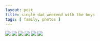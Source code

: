 ```yaml
---
layout: post
title: single dad weekend with the boys
tags: [ family, photos ]
---
```





<div class="fotorama"  data-allowfullscreen="true" data-width="100%"  data-ratio="800/600">
    <!--https://photos.app.goo.gl/VQELQLe7j1L2k4rF9-->
    <img src="https://images.northbriton.net/AP1GczO9-pyIa3m-hag5RfjdWhy7Y2xpAn4pa4VOcqvzM0WQcfJrS6KRMptuRnlyqzeFZ-sslWE2XJKIDBGavVEL-Zj96RvPgsAa_Tr9S0Jc1Wgt991hElzO">
    <img src="https://images.northbriton.net/AP1GczO4uMcc5KNmvaG9laWQ7ufYNQ3EABEU2W54M7PyjvPZK5eP0mVU320KglWxUCsjgvw1jkFp2hs2zGd0H9P34ybh96RwzQd36I96fZFdmhQwzD-2exj8">
    <img src="https://images.northbriton.net/AP1GczMCHGMii4a08Aq7KhkfqU45CC83Bt--GONfJIZwiWEtUAx-m1BrUn9bCG0GIrWJOewjWwCbJ-khdrhGvclUgWgEGv-codFR0Ov_MLwBgojYXH6KprsA">
    <img src="https://images.northbriton.net/AP1GczPurI3aP7x9-tUttku7_WooZvVHwIALQFWvq9lhvqczeSOv0Rqgi0CRkWOfL71zpqwpEztG6M4IGURh6hjqxuIgQHrB6X4kwGxX5fKXG4bXr0ejVs-M">
    <img src="https://images.northbriton.net/AP1GczPBWjDbehqD-Qa97FmgDszqycROFlKY78BDdb0c4SXFNVQHYOx9A7HA_xLFR34DMjH86-w_Gf5SDk8VizCKBX-oLALm7e7q9YqUb_GFHZYpWo2Zrvlu">
    <img src="https://images.northbriton.net/AP1GczPHb5Vq1VVu-PRxufyKncqfAuGKlViZv0Gnl3aZfxBrbhm7iM2T0AtZGeLqFu9PqIyS4yfIZHKhV447GseY5aQpc8vNm_YYWAT6F4xLkSBnxa5T5hx0">
</div>
